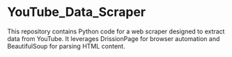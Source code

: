 # YouTube_Data_Scraper
This repository contains Python code for a web scraper designed to extract data from YouTube. It leverages DrissionPage for browser automation and BeautifulSoup for parsing HTML content.
